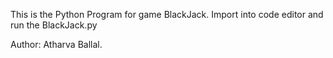 This is the Python Program for game BlackJack.
Import into code editor and run the BlackJack.py


Author: Atharva Ballal.
